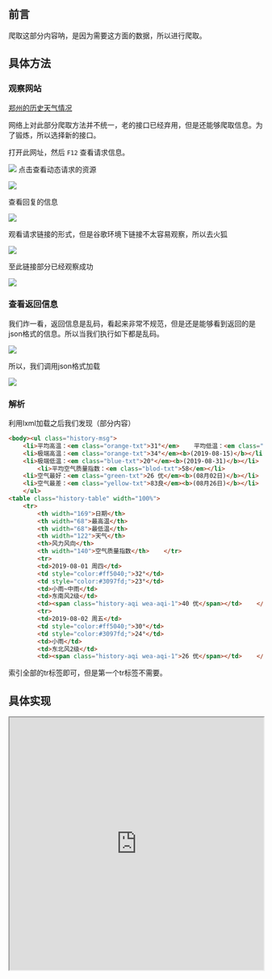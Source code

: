 

## 前言

爬取这部分内容呐，是因为需要这方面的数据，所以进行爬取。

## 具体方法

### 观察网站

[郑州的历史天气情况](http://tianqi.2345.com/wea_history/57083.htm)

网络上对此部分爬取方法并不统一，老的接口已经弃用，但是还能够爬取信息。为了锻炼，所以选择新的接口。

打开此网址，然后 `F12` 查看请求信息。

![](https://cdn.jsdelivr.net/gh/wfy-belief/PicGo-images//blog/20200818120509.png)	点击查看动态请求的资源

![](https://cdn.jsdelivr.net/gh/wfy-belief/PicGo-images//blog/20200818120711.png)

查看回复的信息

![](https://cdn.jsdelivr.net/gh/wfy-belief/PicGo-images//blog/20200818120739.png)

观看请求链接的形式，但是谷歌环境下链接不太容易观察，所以去火狐

![](https://cdn.jsdelivr.net/gh/wfy-belief/PicGo-images//blog/20200818120849.png)

至此链接部分已经观察成功

![](https://cdn.jsdelivr.net/gh/wfy-belief/PicGo-images//blog/20200818120939.png)

### 查看返回信息

我们炸一看，返回信息是乱码，看起来非常不规范，但是还是能够看到返回的是json格式的信息。所以当我们执行如下都是乱码。

![](https://cdn.jsdelivr.net/gh/wfy-belief/PicGo-images//blog/20200818121354.png)

所以，我们调用json格式加载

![](https://cdn.jsdelivr.net/gh/wfy-belief/PicGo-images//blog/20200818121525.png)

### 解析

利用lxml加载之后我们发现（部分内容）

```html
<body><ul class="history-msg">
    <li>平均高温：<em class="orange-txt">31°</em>    平均低温：<em class="blue-txt">23°</em></li>
    <li>极端高温：<em class="orange-txt">34°</em><b>(2019-08-15)</b></li>
    <li>极端低温：<em class="blue-txt">20°</em><b>(2019-08-31)</b></li>
        <li>平均空气质量指数：<em class="blod-txt">58</em></li>
    <li>空气最好：<em class="green-txt">26 优</em><b>(08月02日)</b></li>
    <li>空气最差：<em class="yellow-txt">83良</em><b>(08月26日)</b></li>
    </ul>
<table class="history-table" width="100%">
    <tr>
        <th width="169">日期</th>
        <th width="68">最高温</th>
        <th width="68">最低温</th>
        <th width="122">天气</th>
        <th>风力风向</th>
        <th width="140">空气质量指数</th>    </tr>
        <tr>
        <td>2019-08-01 周四</td>
        <td style="color:#ff5040;">32°</td>
        <td style="color:#3097fd;">23°</td>
        <td>小雨~中雨</td>
        <td>东南风2级</td>
        <td><span class="history-aqi wea-aqi-1">40 优</span></td>    </tr>
        <tr>
        <td>2019-08-02 周五</td>
        <td style="color:#ff5040;">30°</td>
        <td style="color:#3097fd;">24°</td>
        <td>小雨</td>
        <td>东北风2级</td>
        <td><span class="history-aqi wea-aqi-1">26 优</span></td>    </tr>
```

索引全部的tr标签即可，但是第一个tr标签不需要。

## 具体实现

<iframe src="https://nbviewer.jupyter.org/github/wfy-belief/python/blob/master/docs/pandas/818.ipynb" width="100%" height="500px" scrolling="yes"></iframe>


